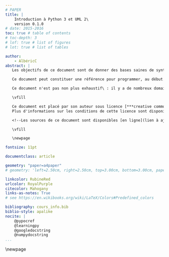 ```yaml
---
# PAPER
title: |
    Introduction à Python 3 et UML 2\
    version 0.1.0
# date: 2015-2016
toc: true # table of contents
# toc-depth: 3
# lof: true # list of figures
# lot: true # list of tables

author:
    - AlbéricC
abstract: |
   Les objectifs de ce document sont de donner des bases saines de syntaxe et de méthode pour résoudre des problèmes professionnels avec UML\ 2 et Python\ 3.

   Ce document peut constituer une référence pour programmer, au début. Par contre, il ne couvre aucun sujet avancé que ce soit en modélisation ou en programmation. **Il n'est donc pas une référence suffisante pour prétendre à une quelconque expertise.**

   Ce document n'est pas non plus exhaustif\ : il y a de nombreux domaines de modélisation qui ne sont pas couverts, à la fois dans et hors d'UML ; il y a aussi de nombreux sujets relatifs à la programmation qui ne sont pas abordés, ni même évoqués.

   \vfill

   Ce document est placé par son auteur sous licence [***creative commons Attribution-ShareAlike***](http://creativecommons.org/licenses/by-sa/4.0/) et doit donc être redistribué avec mention de tous les contributeurs, et sous les mêmes conditions.
   Plus d'informations sur les conditions de cette licence sont disponibles sur le site des licences creative commons.

   <!--Les sources de ce document sont disponibles [en ligne](lien à ajouter [>TODO<]), les contributions peuvent être proposées par ce biais.-->

   \vfill

   \newpage

fontsize: 11pt

documentclass: article

geometry: "paper=a4paper"
# geometry: 'left=2.50cm, right=2.50cm, top=3.00cm, bottom=3.00cm, paper=a4paper'

linkcolor: RubineRed
urlcolor: RoyalPurple
citecolor: Mahogany
links-as-notes: True
# see https://en.wikibooks.org/wiki/LaTeX/Colors#Predefined_colors

bibliography: cours_info.bib
biblio-style: apalike
nocite: |
    @pypocref
    @learningpy
    @googledocstring
    @numpydocstring
...
```

<!--toc generated here-->
<!--lot generated here-->
<!--lof generated here-->
\newpage
